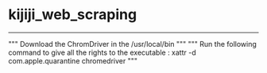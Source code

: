 # kijiji_web_scraping
***

""" Download the ChromDriver in the /usr/local/bin """
""" Run the following command to give all the rights to the executable : xattr -d com.apple.quarantine chromedriver """